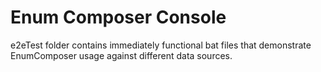 # Enum Composer Console

e2eTest folder contains immediately functional bat files that demonstrate EnumComposer usage against different data sources. 
